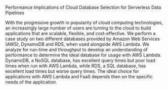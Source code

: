 Performance Implications of Cloud Database Selection for Serverless Data Pipelines

With the progressive growth in popularity of cloud computing technologies, an increasingly large number of users are turning to the cloud to build applications that are scalable, flexible, and cost-effective. We perform a case study on two different databases provided by Amazon Web Services (AWS), DynamoDB and RDS, when used alongside AWS Lambda. We analyze for run-time and throughput to develop an understanding of performance to determine the ideal database for usage with AWS Lambda. DynamoDB, a NoSQL database, has excellent query times but poor load times when run with AWS Lambda, while RDS, a SQL database, has excellent load times but worse query times. The ideal choice for applications with AWS Lambda and FaaS depends then on the specific needs of the application.



